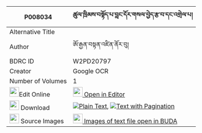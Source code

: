 |P008034|ཚུལ་ཁྲིམས་བསྟོད་པ་བླང་དོར་གསལ་བྱེད་རྩ་བ་དང་འགྲེལ་པ། 
| --- | --- 
|Alternative Title |
|Author| ཨོ་རྒྱན་བསྟན་འཛིན་ནོར་བུ།
|BDRC ID | W2PD20797
|Creator | Google OCR
|Number of Volumes| 1
|<img width="25" src="https://img.icons8.com/color/25/000000/edit-property.png">Edit Online| [<img width="25" src="https://avatars.githubusercontent.com/u/45091458?s=200&v=4"> Open in Editor](http://editor.openpecha.org/P008034)
|<img width="25" src="https://img.icons8.com/fluent/48/000000/download-2.png"/>  Download | [![](https://img.icons8.com/color/20/000000/txt.png)Plain Text](https://github.com/Openpecha/P008034/releases/download/v1/tsultrim_topa_langdor_salje_ts_plain_P008034.zip), [![](https://img.icons8.com/color/20/000000/txt.png)Text with Pagination](https://github.com/Openpecha/P008034/releases/download/v1/tsultrim_topa_langdor_salje_ts_pages_P008034.zip)
|<img width="25" src="https://img.icons8.com/plasticine/100/000000/pictures-folder.png"/>  Source Images | [<img width="25" src="https://library.bdrc.io/icons/BUDA-small.svg"> Images of text file open in BUDA](https://library.bdrc.io/show/bdr:W2PD20797)